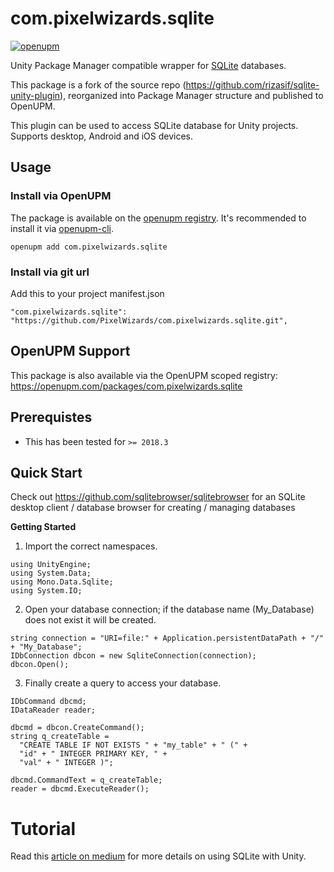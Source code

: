 com.pixelwizards.sqlite
=========================

[![openupm](https://img.shields.io/npm/v/com.pixelwizards.sqlite?label=openupm&registry_uri=https://package.openupm.com)](https://openupm.com/packages/com.pixelwizards.sqlite/)

Unity Package Manager compatible wrapper for [SQLite](https://www.sqlite.org/index.html) databases.  

This package is a fork of the source repo (https://github.com/rizasif/sqlite-unity-plugin), reorganized into Package Manager structure and published to OpenUPM.

This plugin can be used to access SQLite database for Unity projects. Supports desktop, Android and iOS devices. 

Usage
--------------

### Install via OpenUPM

The package is available on the [openupm registry](https://openupm.com). It's recommended to install it via [openupm-cli](https://github.com/openupm/openupm-cli).

```
openupm add com.pixelwizards.sqlite
```

### Install via git url

Add this to your project manifest.json

```
"com.pixelwizards.sqlite": "https://github.com/PixelWizards/com.pixelwizards.sqlite.git",
```

OpenUPM Support
----------------

This package is also available via the OpenUPM scoped registry: 
https://openupm.com/packages/com.pixelwizards.sqlite

Prerequistes
---------------
* This has been tested for `>= 2018.3`

Quick Start
----------------

Check out https://github.com/sqlitebrowser/sqlitebrowser for an SQLite desktop client / database browser for creating / managing databases

**Getting Started**

1) Import the correct namespaces.

```
using UnityEngine;
using System.Data;
using Mono.Data.Sqlite;
using System.IO;
```

2) Open your database connection; if the database name (My_Database) does not exist it will be created.
```
string connection = "URI=file:" + Application.persistentDataPath + "/" + "My_Database";
IDbConnection dbcon = new SqliteConnection(connection);
dbcon.Open();
```
3) Finally create a query to access your database.
```
IDbCommand dbcmd;
IDataReader reader;

dbcmd = dbcon.CreateCommand();
string q_createTable = 
  "CREATE TABLE IF NOT EXISTS " + "my_table" + " (" +
  "id" + " INTEGER PRIMARY KEY, " +
  "val" + " INTEGER )";
  
dbcmd.CommandText = q_createTable;
reader = dbcmd.ExecuteReader();
```

# Tutorial
Read this [article on medium](https://medium.com/@rizasif92/sqlite-and-unity-how-to-do-it-right-31991712190) for more details on using SQLite with Unity.
